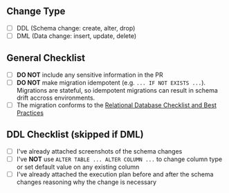 ## Change Type

- [ ] DDL (Schema change: create, alter, drop)
- [ ] DML (Data change: insert, update, delete)

## General Checklist

- [ ] **DO NOT** include any sensitive information in the PR
- [ ] **DO NOT** make migration idempotent (e.g. `... IF NOT EXISTS ...`). Migrations are stateful, so idempotent migrations can result in schema drift accross environments.
- [ ] The migration conforms to the [Relational Database Checklist and Best Practices](https://www.notion.so/ntduycse/Relational-Database-Checklist-and-Best-Practices-70e1f2f8c7094cba883822b332d8b322?pvs=4)

## DDL Checklist (skipped if DML)

- [ ] I've already attached screenshots of the schema changes
- [ ] I've **NOT** use `ALTER TABLE ... ALTER COLUMN ...` to change column type or set default value on any existing column
- [ ] I've already attached the execution plan before and after the schema changes reasoning why the change is necessary
